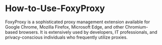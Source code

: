 # How-to-Use-FoxyProxy
FoxyProxy is a sophisticated proxy management extension available for Google Chrome, Mozilla Firefox, Microsoft Edge, and other Chromium-based browsers. It is extensively used by developers, IT professionals, and privacy-conscious individuals who frequently utilize proxies.
